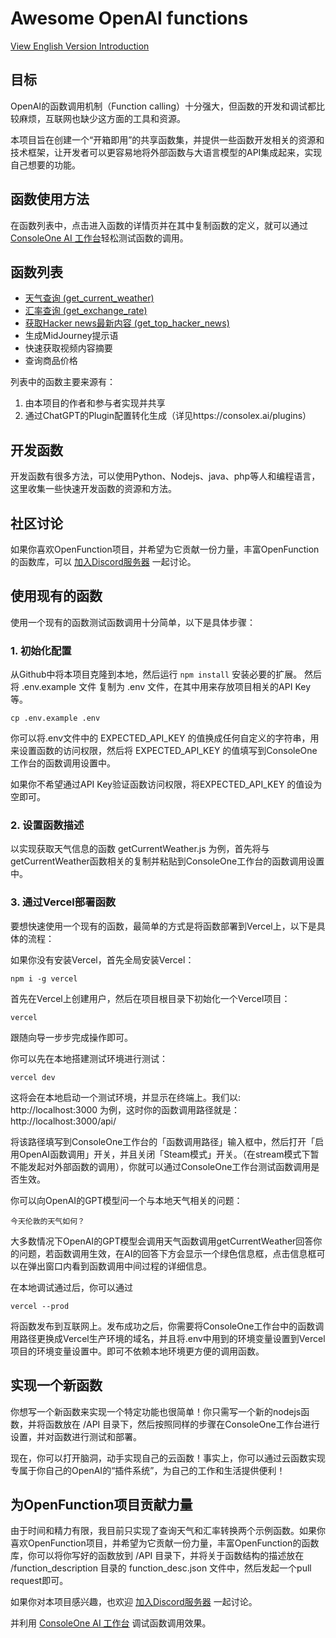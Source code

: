 # Awesome OpenAI functions

[View English Version Introduction](README.md)

## 目标

OpenAI的函数调用机制（Function calling）十分强大，但函数的开发和调试都比较麻烦，互联网也缺少这方面的工具和资源。

本项目旨在创建一个“开箱即用”的共享函数集，并提供一些函数开发相关的资源和技术框架，让开发者可以更容易地将外部函数与大语言模型的API集成起来，实现自己想要的功能。

## 函数使用方法

在函数列表中，点击进入函数的详情页并在其中复制函数的定义，就可以通过 [ConsoleOne AI 工作台](https://console.evalsone.com/)轻松测试函数的调用。

## 函数列表


* [天气查询 (get_current_weather)](info/get_current_weather.md)
* [汇率查询 (get_exchange_rate)](info/get_exchange_rate.md)
* [获取Hacker news最新内容 (get_top_hacker_news)](info/get_top_hacker_news.md)
* 生成MidJourney提示语
* 快速获取视频内容摘要
* 查询商品价格

列表中的函数主要来源有：
1. 由本项目的作者和参与者实现并共享
2. 通过ChatGPT的Plugin配置转化生成（详见https://consolex.ai/plugins）

## 开发函数
开发函数有很多方法，可以使用Python、Nodejs、java、php等人和编程语言，这里收集一些快速开发函数的资源和方法。

## 社区讨论
如果你喜欢OpenFunction项目，并希望为它贡献一份力量，丰富OpenFunction的函数库，可以 [加入Discord服务器](https://discord.gg/JRcM2x4Rf) 一起讨论。


## 使用现有的函数

使用一个现有的函数测试函数调用十分简单，以下是具体步骤：

### 1. 初始化配置
从Github中将本项目克隆到本地，然后运行 ```npm install``` 安装必要的扩展。
然后将 .env.example 文件 复制为 .env 文件，在其中用来存放项目相关的API Key等。
```
cp .env.example .env
```
你可以将.env文件中的 EXPECTED_API_KEY 的值换成任何自定义的字符串，用来设置函数的访问权限，然后将 EXPECTED_API_KEY 的值填写到ConsoleOne工作台的函数调用设置中。

如果你不希望通过API Key验证函数访问权限，将EXPECTED_API_KEY 的值设为空即可。

### 2. 设置函数描述
以实现获取天气信息的函数 getCurrentWeather.js 为例，首先将与getCurrentWeather函数相关的复制并粘贴到ConsoleOne工作台的函数调用设置中。

### 3. 通过Vercel部署函数
要想快速使用一个现有的函数，最简单的方式是将函数部署到Vercel上，以下是具体的流程：

如果你没有安装Vercel，首先全局安装Vercel：
```
npm i -g vercel
```

首先在Vercel上创建用户，然后在项目根目录下初始化一个Vercel项目：
```
vercel
```
跟随向导一步步完成操作即可。

你可以先在本地搭建测试环境进行测试：
```
vercel dev
```
这将会在本地启动一个测试环境，并显示在终端上。我们以: http://localhost:3000 为例，这时你的函数调用路径就是：http://localhost:3000/api/

将该路径填写到ConsoleOne工作台的「函数调用路径」输入框中，然后打开「启用OpenAI函数调用」开关，并且关闭「Steam模式」开关。（在stream模式下暂不能发起对外部函数的调用），你就可以通过ConsoleOne工作台测试函数调用是否生效。

你可以向OpenAI的GPT模型问一个与本地天气相关的问题：
```
今天伦敦的天气如何？
```

大多数情况下OpenAI的GPT模型会调用天气函数调用getCurrentWeather回答你的问题，若函数调用生效，在AI的回答下方会显示一个绿色信息框，点击信息框可以在弹出窗口内看到函数调用中间过程的详细信息。

在本地调试通过后，你可以通过
```
vercel --prod
```
将函数发布到互联网上。发布成功之后，你需要将ConsoleOne工作台中的函数调用路径更换成Vercel生产环境的域名，并且将.env中用到的环境变量设置到Vercel项目的环境变量设置中。即可不依赖本地环境更方便的调用函数。

## 实现一个新函数
你想写一个新函数来实现一个特定功能也很简单！你只需写一个新的nodejs函数，并将函数放在 /API 目录下，然后按照同样的步骤在ConsoleOne工作台进行设置，并对函数进行测试和部署。

现在，你可以打开脑洞，动手实现自己的云函数！事实上，你可以通过云函数实现专属于你自己的OpenAI的“插件系统”，为自己的工作和生活提供便利！

## 为OpenFunction项目贡献力量
由于时间和精力有限，我目前只实现了查询天气和汇率转换两个示例函数。如果你喜欢OpenFunction项目，并希望为它贡献一份力量，丰富OpenFunction的函数库，你可以将你写好的函数放到 /API 目录下，并将关于函数结构的描述放在 /function_description 目录的 function_desc.json 文件中，然后发起一个pull request即可。

如果你对本项目感兴趣，也欢迎 [加入Discord服务器](https://discord.gg/JRcM2x4Rf) 一起讨论。

并利用 [ConsoleOne AI 工作台](https://console.evalsone.com/) 调试函数调用效果。